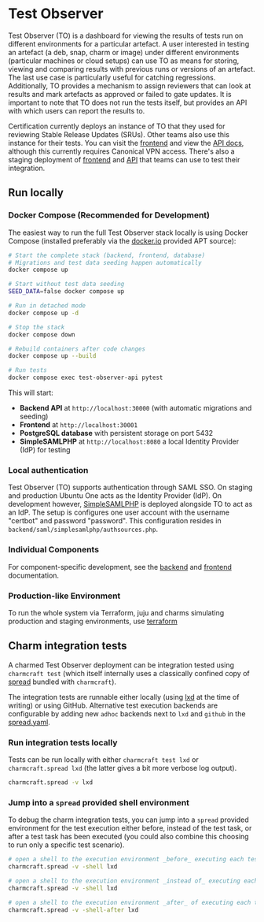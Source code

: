 # Test Observer

Test Observer (TO) is a dashboard for viewing the results of tests run on different environments for a particular artefact. A user interested in testing an artefact (a deb, snap, charm or image) under different environments (particular machines or cloud setups) can use TO as means for storing, viewing and comparing results with previous runs or versions of an artefact. The last use case is particularly useful for catching regressions. Additionally, TO provides a mechanism to assign reviewers that can look at results and mark artefacts as approved or failed to gate updates. It is important to note that TO does not run the tests itself, but provides an API with which users can report the results to.

Certification currently deploys an instance of TO that they used for reviewing Stable Release Updates (SRUs). Other teams also use this instance for their tests. You can visit the [frontend](https://test-observer.canonical.com/) and view the [API docs](https://test-observer-api.canonical.com/docs), although this currently requires Canonical VPN access. There's also a staging deployment of [frontend](https://test-observer-staging.canonical.com/) and [API](https://test-observer-api-staging.canonical.com/docs) that teams can use to test their integration.

## Run locally

### Docker Compose (Recommended for Development)

The easiest way to run the full Test Observer stack locally is using Docker Compose (installed preferably via the [docker.io](https://docs.docker.com/engine/install/ubuntu/) provided APT source):

```bash
# Start the complete stack (backend, frontend, database)
# Migrations and test data seeding happen automatically
docker compose up

# Start without test data seeding
SEED_DATA=false docker compose up

# Run in detached mode
docker compose up -d

# Stop the stack
docker compose down

# Rebuild containers after code changes
docker compose up --build

# Run tests
docker compose exec test-observer-api pytest
```

This will start:

- **Backend API** at `http://localhost:30000` (with automatic migrations and seeding)
- **Frontend** at `http://localhost:30001`
- **PostgreSQL database** with persistent storage on port 5432
- **SimpleSAMLPHP** at `http://localhost:8080` a local Identity Provider (IdP) for testing

### Local authentication

Test Observer (TO) supports authentication through SAML SSO. On staging and production Ubuntu One acts as the Identity Provider (IdP). On development however, [SimpleSAMLPHP](https://simplesamlphp.org/) is deployed alongside TO to act as an IdP. The setup is configures one user account with the username "certbot" and password "password". This configuration resides in `backend/saml/simplesamlphp/authsources.php`.

### Individual Components

For component-specific development, see the [backend](/backend/README.md) and [frontend](/frontend/README.md) documentation.

### Production-like Environment

To run the whole system via Terraform, juju and charms simulating production and staging environments, use [terraform](/terraform/README.md)


## Charm integration tests

A charmed Test Observer deployment can be integration tested using `charmcraft test` (which itself internally uses a classically confined copy of [spread](https://github.com/canonical/spread) bundled with `charmcraft`).

The integration tests are runnable either locally (using [lxd](https://documentation.ubuntu.com/lxd/en/latest/installing/) at the time of writing) or using GitHub. Alternative test execution backends are configurable by adding new `adhoc` backends next to `lxd` and `github` in the [spread.yaml](./spread.yaml).

### Run integration tests locally

Tests can be run locally with either `charmcraft test lxd` or `charmcraft.spread lxd` (the latter gives a bit more verbose log output).

```bash
charmcraft.spread -v lxd
```

### Jump into a `spread` provided shell environment

To debug the charm integration tests, you can jump into a `spread` provided environment for the test execution either before, instead of the test task, or after a test task has been executed (you could also combine this choosing to run only a specific test scenario).

```bash
# open a shell to the execution environment _before_ executing each test task 
charmcraft.spread -v -shell lxd 

# open a shell to the execution environment _instead of_ executing each test task 
charmcraft.spread -v -shell lxd

# open a shell to the execution environment _after_ of executing each test task 
charmcraft.spread -v -shell-after lxd
```
